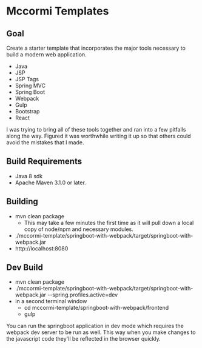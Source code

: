 # Mccormi Templates

## Goal
Create a starter template that incorporates the major tools necessary to build a modern web application.
* Java
* JSP
* JSP Tags
* Spring MVC
* Spring Boot
* Webpack
* Gulp
* Bootstrap
* React
  
I was trying to bring all of these tools together and ran into a few pitfalls along the way. Figured it was worthwhile 
writing it up so that others could avoid the mistakes that I made. 

## Build Requirements
* Java 8 sdk
* Apache Maven 3.1.0 or later.

## Building
* mvn clean package
  * This may take a few minutes the first time as it will pull down a local copy of node/npm and necessary modules.
* ./mccormi-template/springboot-with-webpack/target/springboot-with-webpack.jar
* http://localhost:8080

## Dev Build
* mvn clean package
* ./mccormi-template/springboot-with-webpack/target/springboot-with-webpack.jar --spring.profiles.active=dev
* in a second terminal window
  * cd mccormi-template/springboot-with-webpack/frontend
  * gulp

You can run the springboot application in dev mode which requires the webpack dev server to be run as well. This way when you 
make changes to the javascript code they'll be reflected in the browser quickly. 
